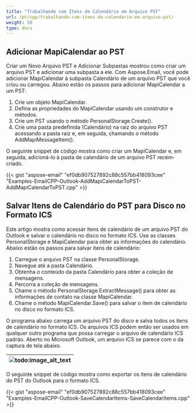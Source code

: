```yaml
---
title: "Trabalhando com Itens de Calendário em Arquivo PST"
url: /pt/cpp/trabalhando-com-itens-de-calendario-em-arquivo-pst/
weight: 50
type: docs
---
```


## **Adicionar MapiCalendar ao PST**
Criar um Novo Arquivo PST e Adicionar Subpastas mostrou como criar um arquivo PST e adicionar uma subpasta a ele. Com Aspose.Email, você pode adicionar MapiCalendar à subpasta Calendário de um arquivo PST que você criou ou carregou. Abaixo estão os passos para adicionar MapiCalendar a um PST:

1. Crie um objeto MapiCalendar.
1. Defina as propriedades do MapiCalendar usando um construtor e métodos.
1. Crie um PST usando o método PersonalStorage.Create().
1. Crie uma pasta predefinida (Calendário) na raiz do arquivo PST acessando a pasta raiz e, em seguida, chamando o método AddMapiMessageItem().

O seguinte snippet de código mostra como criar um MapiCalendar e, em seguida, adicioná-lo à pasta de calendário de um arquivo PST recém-criado.



{{< gist "aspose-email" "ef0db907527892c88c557bb418093cee" "Examples-EmailCPP-Outlook-AddMapiCalendarToPST-AddMapiCalendarToPST.cpp" >}}
## **Salvar Itens de Calendário do PST para Disco no Formato ICS**
Este artigo mostra como acessar itens de calendário de um arquivo PST do Outlook e salvar o calendário no disco no formato ICS. Use as classes PersonalStorage e MapiCalendar para obter as informações do calendário. Abaixo estão os passos para salvar itens de calendário:

1. Carregue o arquivo PST na classe PersonalStorage.
1. Navegue até a pasta Calendário.
1. Obtenha o conteúdo da pasta Calendário para obter a coleção de mensagens.
1. Percorra a coleção de mensagens.
1. Chame o método PersonalStorage.ExtractMessage() para obter as informações de contato na classe MapiCalendar.
1. Chame o método MapiCalendar.Save() para salvar o item de calendário no disco no formato ICS.

O programa abaixo carrega um arquivo PST do disco e salva todos os itens de calendário no formato ICS. Os arquivos ICS podem então ser usados em qualquer outro programa que possa carregar o arquivo de calendário ICS padrão. Aberto no Microsoft Outlook, um arquivo ICS se parece com o da captura de tela abaixo.

|![todo:image_alt_text](working-with-calendar-items-in-pst-file_1.png)|
| :- |
O seguinte snippet de código mostra como exportar os itens de calendário do PST do Outlook para o formato ICS.



{{< gist "aspose-email" "ef0db907527892c88c557bb418093cee" "Examples-EmailCPP-Outlook-SaveCalendarItems-SaveCalendarItems.cpp" >}}